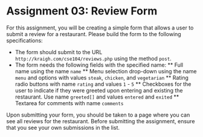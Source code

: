 # Assignment 03: Review Form

For this assignment, you will be creating a simple form that allows a user to submit a review for a restaurant. Please build the form to the following specifications:

* The form should submit to the URL `http://kraigh.com/cse104/reviews.php` using the method `post`.
* The form needs the following fields with the specified name:
** Full name using the name `name`
** Menu selection drop-down using the name `menu` and options with values `steak`, `chicken`, and `vegetarian`
** Rating radio buttons with name `rating` and values `1` - `5`
** Checkboxes for the user to indicate if they were greeted upon entering and existing the restaurant. Use name `greeted[]` and values `entered` and `exited`
** Textarea for comments with  name `comments`

Upon submitting your form, you should be taken to a page where you can see all reviews for the restaurant. Before submitting the assignment, ensure that you see your own submissions in the list.
